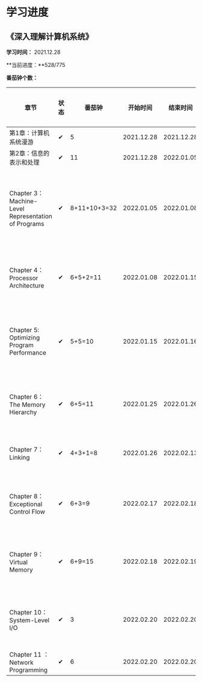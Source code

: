 # 学习进度

## 《深入理解计算机系统》

**学习时间：** 2021.12.28

**当前进度：**528/775

**番茄钟个数：** 

| 章节                                                | 状态 | 番茄钟       | 开始时间   | 结束时间   | 时长     | 累计番茄 | 累计时长 | 链接                                                         |
| --------------------------------------------------- | ---- | ------------ | ---------- | ---------- | -------- | -------- | -------- | ------------------------------------------------------------ |
| 第1章：计算机系统漫游                               | ✔    | 5            | 2021.12.28 | 2021.12.28 | 2h05min  | 5        | 2h05min  | [第1章：计算机系统漫游.md](computer-system\第1章：计算机系统漫游.md) |
| 第2章：信息的表示和处理                             | ✔    | 11           | 2021.12.28 | 2022.01.05 | 4h35min  | 16       | 6h40min  | [第2章：信息的表示和处理.md](computer-system\第2章：信息的表示和处理.md) |
| Chapter 3：Machine-Level Representation of Programs | ✔    | 8+11+10+3=32 | 2022.01.05 | 2022.01.08 | 13h20min | 48       | 20h      | [Chapter 3：Machine-Level Representation of Programs.md](computer-system\Chapter 3：Machine-Level Representation of Programs.md) |
| Chapter 4：Processor Architecture                   | ✔    | 6+5+2=11     | 2022.01.08 | 2022.01.15 | 4h35min  | 59       | 24h55min | [Chapter 4：Processor Architecture.md](computer-system\Chapter 4：Processor Architecture.md) |
| Chapter 5: Optimizing Program Performance           | ✔    | 5+5=10       | 2022.01.15 | 2022.01.16 | 4h10min  | 69       | 29h05min | [Chapter 5 Optimizing Program Performance.md](computer-system\Chapter 5 Optimizing Program Performance.md) |
| Chapter 6：The Memory Hierarchy                     | ✔    | 6+5=11       | 2022.01.25 | 2022.01.26 | 4h35min  | 80       | 33h40min | [Chapter 6The Memory Hierarchy.md](computer-system\Chapter 6The Memory Hierarchy.md) |
| Chapter 7：Linking                                  | ✔    | 4+3+1=8      | 2022.01.26 | 2022.02.13 | 3h20min  | 88       | 37h      | [Chapter 7：Linking.md](computer-system\Chapter 7：Linking.md) |
| Chapter 8：Exceptional Control Flow                 | ✔    | 6+3=9        | 2022.02.17 | 2022.02.18 | 3h45min  | 97       | 40h45min | [Chapter 8：Exceptional Control Flow.md](computer-system\Chapter 8：Exceptional Control Flow.md) |
| Chapter 9：Virtual Memory                           | ✔    | 6+9=15       | 2022.02.18 | 2022.02.19 | 6h15min  | 112      |          | [Chapter 9：Virtual Memory.md](computer-system\Chapter 9：Virtual Memory.md) |
| Chapter 10：System-Level I/O                        | ✔    | 3            | 2022.02.20 | 2022.02.20 | 1h15min  | 115      |          | [Chapter 10：System-Level IO.md](computer-system\Chapter 10：System-Level IO.md) |
| Chapter 11 ：Network Programming                    | ✔    | 6            | 2022.02.20 | 2022.02.20 | 2h30min  | 121      |          |                                                              |

